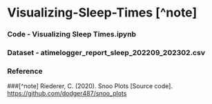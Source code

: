 # Visualizing-Sleep-Times [^note]

### Code - Visualizing Sleep Times.ipynb
### Dataset - atimelogger_report_sleep_202209_202302.csv

### Reference
###[^note] Riederer, C. (2020). Snoo Plots [Source code]. https://github.com/dodger487/snoo_plots
